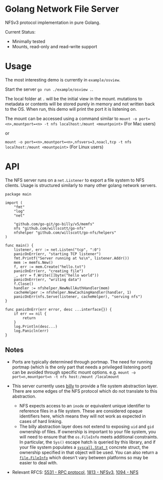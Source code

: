 Golang Network File Server
===

NFSv3 protocol implementation in pure Golang.

Current Status:
* Minimally tested
* Mounts, read-only and read-write support

Usage
===

The most interesting demo is currently in `example/osview`. 

Start the server
`go run ./example/osview .`.

The local folder at `.` will be the initial view in the mount. mutations to metadata or contents
will be stored purely in memory and not written back to the OS. When run, this
demo will print the port it is listening on.

The mount can be accessed using a command similar to 
`mount -o port=<n>,mountport=<n> -t nfs localhost:/mount <mountpoint>` (For Mac users)

or

`mount -o port=<n>,mountport=<n>,nfsvers=3,noacl,tcp -t nfs localhost:/mount <mountpoint>` (For Linux users)

API
===

The NFS server runs on a `net.Listener` to export a file system to NFS clients.
Usage is structured similarly to many other golang network servers.

```golang
package main

import (
	"fmt"
	"log"
	"net"

	"github.com/go-git/go-billy/v5/memfs"
	nfs "github.com/willscott/go-nfs"
	nfshelper "github.com/willscott/go-nfs/helpers"
)

func main() {
	listener, err := net.Listen("tcp", ":0")
	panicOnErr(err, "starting TCP listener")
	fmt.Printf("Server running at %s\n", listener.Addr())
	mem := memfs.New()
	f, err := mem.Create("hello.txt")
	panicOnErr(err, "creating file")
	_, err = f.Write([]byte("hello world"))
	panicOnErr(err, "writing data")
	f.Close()
	handler := nfshelper.NewNullAuthHandler(mem)
	cacheHelper := nfshelper.NewCachingHandler(handler, 1)
	panicOnErr(nfs.Serve(listener, cacheHelper), "serving nfs")
}

func panicOnErr(err error, desc ...interface{}) {
	if err == nil {
		return
	}
	log.Println(desc...)
	log.Panicln(err)
}
```

Notes
---

* Ports are typically determined through portmap. The need for running portmap 
(which is the only part that needs a privileged listening port) can be avoided
through specific mount options. e.g. 
`mount -o port=n,mountport=n -t nfs host:/mount /localmount`

* This server currently uses [billy](https://github.com/go-git/go-billy/) to
provide a file system abstraction layer. There are some edges of the NFS protocol
which do not translate to this abstraction.
  * NFS expects access to an `inode` or equivalent unique identifier to reference
  files in a file system. These are considered opaque identifiers here, which
  means they will not work as expected in cases of hard linking.
  * The billy abstraction layer does not extend to exposing `uid` and `gid`
  ownership of files. If ownership is important to your file system, you
  will need to ensure that the `os.FileInfo` meets additional constraints.
  In particular, the `Sys()` escape hatch is queried by this library, and
  if your file system populates a [`syscall.Stat_t`](https://golang.org/pkg/syscall/#Stat_t)
  concrete struct, the ownership specified in that object will be used.
  You can also return a [`file.FileInfo`](https://github.com/willscott/go-nfs/blob/master/file/file.go#L5)
  which doesn't vary between platforms so may be easier to deal with.

* Relevant RFCS:
[5531 - RPC protocol](https://tools.ietf.org/html/rfc5531),
[1813 - NFSv3](https://tools.ietf.org/html/rfc1813),
[1094 - NFS](https://tools.ietf.org/html/rfc1094)
